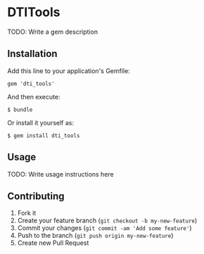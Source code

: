 # DTITools

TODO: Write a gem description

## Installation

Add this line to your application's Gemfile:

    gem 'dti_tools'

And then execute:

    $ bundle

Or install it yourself as:

    $ gem install dti_tools

## Usage

TODO: Write usage instructions here

## Contributing

1. Fork it
2. Create your feature branch (`git checkout -b my-new-feature`)
3. Commit your changes (`git commit -am 'Add some feature'`)
4. Push to the branch (`git push origin my-new-feature`)
5. Create new Pull Request
